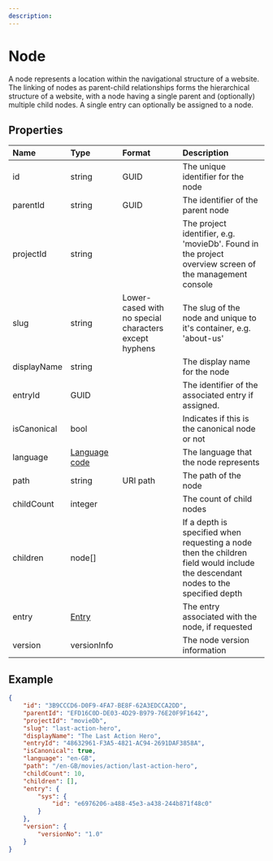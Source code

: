 ```yaml
---
description: 
---
```

# Node

A node represents a location within the navigational structure of a website. The linking of nodes as parent-child relationships forms the hierarchical structure of a website, with a node having a single parent and (optionally) multiple child nodes. A single entry can optionally be assigned to a node.

## Properties

| Name        | Type                              | Format                                                | Description                                                                                                                      |
|:------------|:----------------------------------|:------------------------------------------------------|:---------------------------------------------------------------------------------------------------------------------------------|
| id          | string                            | GUID                                                  | The unique identifier for the node                                                                                               |
| parentId    | string                            | GUID                                                  | The identifier of the parent node                                                                                                |
| projectId   | string                            |                                                       | The project identifier, e.g. 'movieDb'. Found in the project overview screen of the management console                           |
| slug        | string                            | Lower-cased with no special characters except hyphens | The slug of the node and unique to it's container, e.g. 'about-us'                                                               |
| displayName | string                            |                                                       | The display name for the node                                                                                                    |
| entryId     | GUID                              |                                                       | The identifier of the associated entry if assigned.                                                                              |
| isCanonical | bool                              |                                                       | Indicates if this is the canonical node or not                                                                                   |
| language    | [Language code](/localization.md) |                                                       | The language that the node represents                                                                                            |
| path        | string                            | URI path                                              | The path of the node                                                                                                             |
| childCount  | integer                           |                                                       | The count of child nodes                                                                                                         |
| children    | node[]                            |                                                       | If a depth is specified when requesting a node then the children field would include the descendant nodes to the specified depth |
| entry       | [Entry](/model/entry.md)          |                                                       | The entry associated with the node, if requested                                                                                 |
| version     | versionInfo                       |                                                       | The node version information                                                                                                     |


## Example

```json
{
    "id": "3B9CCCD6-D0F9-4FA7-BE8F-62A3EDCCA2DD",
    "parentId": "EFD16C0D-DE03-4D29-B979-76E20F9F1642",
    "projectId": "movieDb",
    "slug": "last-action-hero",
    "displayName": "The Last Action Hero",
    "entryId": "48632961-F3A5-4821-AC94-2691DAF3858A",
    "isCanonical": true,
    "language": "en-GB",
    "path": "/en-GB/movies/action/last-action-hero",
    "childCount": 10,
    "children": [],
    "entry": {
        "sys": {
            "id": "e6976206-a488-45e3-a438-244b871f48c0"
        }
    },
    "version": {
        "versionNo": "1.0"
    }
}
```